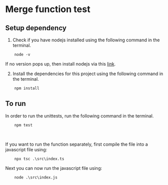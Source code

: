 # Merge function test

## Setup dependency

1. Check if you have nodejs installed using the following command in the terminal.
```
    node -v
```
If no version pops up, then install nodejs via this [link](https://nodejs.org/en/download).

2. Install the dependencies for this project using the following command in the terminal.
```
    npm install
```

## To run
In order to run the unittests, run the following command in the terminal.
```
    npm test
```
<br>

If you want to run the function separately, first compile the file into a javascript file using:
```
    npx tsc .\src\index.ts
```
Next you can now run the javascript file using:
```
    node .\src\index.js
```

